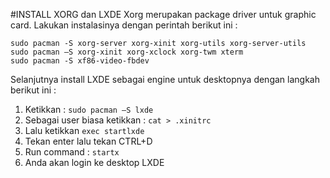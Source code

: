 #INSTALL XORG dan LXDE
Xorg merupakan package driver untuk graphic card. Lakukan instalasinya dengan perintah berikut ini :
 ```
 sudo pacman -S xorg-server xorg-xinit xorg-utils xorg-server-utils
 sudo pacman –S xorg-xinit xorg-xclock xorg-twm xterm
 sudo pacman -S xf86-video-fbdev
 ```
Selanjutnya install LXDE sebagai engine untuk desktopnya dengan langkah berikut ini :

1.	Ketikkan : `sudo pacman –S lxde`
2.	Sebagai user biasa ketikkan : `cat > .xinitrc`
3.	Lalu ketikkan `exec startlxde`
4.	Tekan enter lalu tekan CTRL+D
5.	Run command : `startx`
6.	Anda akan login ke desktop LXDE
